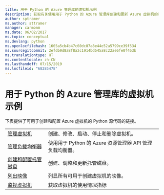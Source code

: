 ```yaml
---
title: 用于 Python 的 Azure 管理库的虚拟机示例
description: 获取有关使用用于 Python 的 Azure 管理库创建和更新 Azure 虚拟机的示例代码
author: sptramer
ms.author: sttramer
manager: carmonm
ms.date: 06/02/2017
ms.topic: conceptual
ms.devlang: python
ms.openlocfilehash: 1605a5cb4b47c60dc07a8e44e52a5799ce39f534
ms.sourcegitcommit: 2efdb9d8a8f8a2c1914bd545a8c22ae6fe0f463b
ms.translationtype: HT
ms.contentlocale: zh-CN
ms.lasthandoff: 07/15/2019
ms.locfileid: "68285478"
---
```

# <a name="azure-management-libraries-for-python-samples-for-virtual-machines"></a>用于 Python 的 Azure 管理库的虚拟机示例

下表提供了可用于创建和配置 Azure 虚拟机的 Python 源代码的链接。

| || 
|---|---|
| [管理虚拟机][1] | 创建、修改、启动、停止和删除虚拟机。 |
| [管理负载均衡器][2] | 使用用于 Python 的 Azure 资源管理器 API 管理负载均衡器。 |
| [创建和配置托管磁盘][3] | 创建、调整和更新托管磁盘。|
| [列出映像][4] | 列显所有可用于创建虚拟机的映像。| 
| [监视虚拟机][5] |获取虚拟机的使用情况指标 | 

[1]: https://azure.microsoft.com/resources/samples/virtual-machines-python-manage/
[2]: https://azure.microsoft.com/resources/samples/network-python-manage-loadbalancer
[3]: python-sdk-azure-samples-managed-disks.md
[4]: python-sdk-azure-samples-list-images.md
[5]: python-sdk-azure-samples-monitor-vms.md
